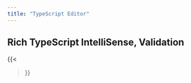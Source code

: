 ```yaml
---
title: "TypeScript Editor"
---
```


## Rich TypeScript IntelliSense, Validation


{{<

<div id="editorcontainer" class="td-box--height-full border w-100" ></div>

<link data-name="vs/editor/editor.main" rel="stylesheet" href="https://microsoft.github.io/monaco-editor/node_modules/monaco-editor/min/vs/editor/editor.main.css" />
<script>
    var require = { paths: { vs: 'https://microsoft.github.io/monaco-editor/node_modules/monaco-editor/min/vs' } };
</script>
<script src="https://microsoft.github.io/monaco-editor/node_modules/monaco-editor/min/vs/loader.js"></script>
<script src="https://microsoft.github.io/monaco-editor/node_modules/monaco-editor/min/vs/editor/editor.main.nls.js"></script>
<script src="https://microsoft.github.io/monaco-editor/node_modules/monaco-editor/min/vs/editor/editor.main.js"></script>

<script>
    $(function(){
        var editor = monaco.editor.create(document.getElementById("editorcontainer"), {
            value: ['function x() {', '\tconsole.log("Hello world!");', '}'].join('\n'),
            language: 'typescript'
        });
    })
</script>

>}}